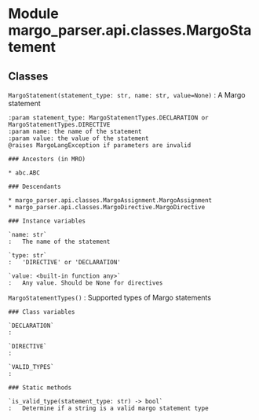 Module margo_parser.api.classes.MargoStatement
==============================================

Classes
-------

`MargoStatement(statement_type: str, name: str, value=None)`
:   A Margo statement
    
    :param statement_type: MargoStatementTypes.DECLARATION or MargoStatementTypes.DIRECTIVE
    :param name: the name of the statement
    :param value: the value of the statement
    @raises MargoLangException if parameters are invalid

    ### Ancestors (in MRO)

    * abc.ABC

    ### Descendants

    * margo_parser.api.classes.MargoAssignment.MargoAssignment
    * margo_parser.api.classes.MargoDirective.MargoDirective

    ### Instance variables

    `name: str`
    :   The name of the statement

    `type: str`
    :   'DIRECTIVE' or 'DECLARATION'

    `value: <built-in function any>`
    :   Any value. Should be None for directives

`MargoStatementTypes()`
:   Supported types of Margo statements

    ### Class variables

    `DECLARATION`
    :

    `DIRECTIVE`
    :

    `VALID_TYPES`
    :

    ### Static methods

    `is_valid_type(statement_type: str) ‑> bool`
    :   Determine if a string is a valid margo statement type